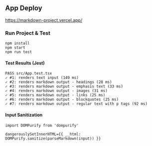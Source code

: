## App Deploy

https://markdown-project.vercel.app/

### Run Project & Test

```
npm install
npm start
npm run test
```

#### Test Results (Jest)

```
PASS src/App.test.tsx
✓ #1: renders text input (149 ms)
✓ #2: renders markdown output - headings (28 ms)
✓ #3: renders markdown output - emphasis text (33 ms)
✓ #4: renders markdown output - images (31 ms)
✓ #5: renders markdown output - links (25 ms)
✓ #6: renders markdown output - blockquotes (25 ms)
✓ #7: renders markdown output - regular text with p tags (92 ms)
```

#### Input Sanitization

```
import DOMPurify from 'dompurify'

dangerouslySetInnerHTML={{ __html: DOMPurify.sanitize(parseMarkdown(input)) }}

```
